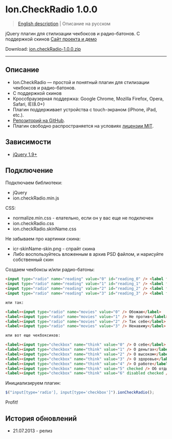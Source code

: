 # Ion.CheckRadio 1.0.0

> <a href="readme.md">English description</a> | Описание на русском

jQuery плагин для стилизации чекбоксов и радио-батонов. С поддержкой скинов <a href="http://ionden.com/a/plugins/ion.checkRadio/index.html">Сайт проекта и демо</a>

Download: <a href="http://ionden.com/a/plugins/ion.checkRadio/ion.checkRadio-1.0.0.zip">ion.checkRadio-1.0.0.zip</a>

***

## Описание
* Ion.CheckRadio — простой и понятный плагин для стилизации чекбоксов и радио-батонов.
* С поддержкой скинов
* Кроссбраузерная поддержка: Google Chrome, Mozilla Firefox, Opera, Safari, IE(8.0+)
* Плагин поддерживает устройства с touch-экраном (iPhone, iPad, etc.).
* <a href="https://github.com/IonDen/ion.checkRadio">Репозиторий на GitHub</a>.
* Плагин свободно распространяется на условиях <a href="http://ionden.com/a/plugins/licence.html" target="_blank">лицензии MIT</a>.

## Зависимости
* <a href="http://jquery.com/" target="_blank">jQuery 1.9+</a>

## Подключение

Подключаем библиотеки:
* jQuery
* ion.checkRadio.min.js

CSS:
* normalize.min.css - елательно, если он у вас еще не подключен
* ion.checkRadio.css
* ion.checkRadio.skinName.css

Не забываем про картинки скина:
* icr-skinName-skin.png - спрайт скина
* Либо воспользуйтесь вложенным в архив PSD файлом, и нарисуйте собственный скин

Создаем чекбоксы и/или радио-батоны:
```html
<input type="radio" name="reading" value="0" id="reading_0" /> <label for="reading_0">Очень люблю</label>
<input type="radio" name="reading" value="1" id="reading_1" /> <label for="reading_1">Иногда читаю</label>
<input type="radio" name="reading" value="2" id="reading_2" /> <label for="reading_2">Лучше фильм посмотрю</label>
<input type="radio" name="reading" value="3" id="reading_3" /> <label for="reading_3">Ненавижу</label>

или так:

<label><input type="radio" name="movies" value="0" /> Обожаю</label>
<label><input type="radio" name="movies" value="1" /> Не против</label>
<label><input type="radio" name="movies" value="2" /> Так себе</label>
<label><input type="radio" name="movies" value="3" /> Ненавижу</label>

или вот еще чекбоксиков:

<label><input type="checkbox" name="think" value="0" /> О себе</label>
<label><input type="checkbox" name="think" value="1" /> О деньгах</label>
<label><input type="checkbox" name="think" value="2" /> О высоком</label>
<label><input type="checkbox" name="think" value="3" /> О здоровье</label>
<label><input type="checkbox" name="think" value="4" /> О работе</label>
<label><input type="checkbox" name="think" value="5" checked /> Об отдыхе</label>
<label><input type="checkbox" name="think" value="6" disabled checked /> О сексе</label>
```

Инициализируем плагин:
```javascript
$("input[type='radio'], input[type='checkbox']").ionCheckRadio();
```

Profit!


## История обновлений
* 21.07.2013 - релиз